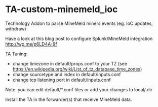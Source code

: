 # TA-custom-minemeld_ioc
Technology Addon to parse MineMeld miners events (eg. IoC updates, withdraw)

Have a look at this blog post to configure Splunk/MineMeld integration
 http://wp.me/p6LD4A-9f

TA Tuning:
- change timezone in default/props.conf to your TZ (see https://en.wikipedia.org/wiki/List_of_tz_database_time_zones)
- change sourcetype and index in default/inputs.conf
- change tcp listening port in default/inputs.conf

Note: you can edit default/\*.conf files or add your changes to local/ dir

Install the TA in the forwarder(s) that receive MineMeld data.
